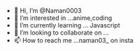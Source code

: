 - 👋 Hi, I’m @Naman0003
- 👀 I’m interested in ...anime,coding 
- 🌱 I’m currently learning ... Javascript
- 💞️ I’m looking to collaborate on ...
- 📫 How to reach me ...naman03_ on insta

<!---
Naman0003/Naman0003 is a ✨ special ✨ repository because its `README.md` (this file) appears on your GitHub profile.
You can click the Preview link to take a look at your changes.
--->

